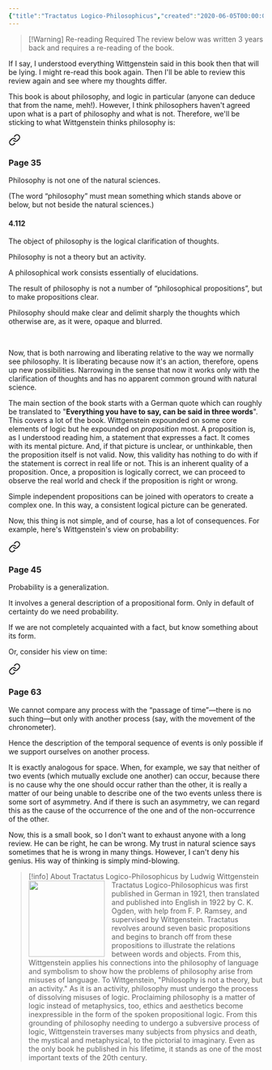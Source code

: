 ```yaml
---
{"title":"Tractatus Logico-Philosophicus","created":"2020-06-05T00:00:00+06:00","updated":"2023-07-11T11:26:45+06:00","read_count":1,"authors":["Ludwig Wittgenstein","Bertrand Russell","Charles Kay Ogden"],"rating":5,"reviewed":true,"tags":["logic","philosophy","bestreads"],"log":[{"status":"Read","timestamp":"2020-06-08T00:00:00+06:00"},{"status":"To Read","timestamp":"2020-06-05T00:00:00+06:00"}],"status":"Read","cover":"https://images-na.ssl-images-amazon.com/images/S/compressed.photo.goodreads.com/books/1416873339i/913171.jpg","dg-publish":true,"dg-note-icon":2,"dg-path":"Reading/Books/Read/Tractatus Logico-Philosophicus by Ludwig Wittgenstein.md","permalink":"/reading/books/read/tractatus-logico-philosophicus-by-ludwig-wittgenstein/","dgPassFrontmatter":true,"noteIcon":2}
---
```


> [!Warning] Re-reading Required
> The review below was written 3 years back and requires a re-reading of the book.

If I say, I understood everything Wittgenstein said in this book then that will be lying. I might re-read this book again. Then I'll be able to review this review again and see where my thoughts differ.  
  
This book is about philosophy, and logic in particular (anyone can deduce that from the name, meh!). However, I think philosophers haven't agreed upon what is a part of philosophy and what is not. Therefore, we'll be sticking to what Wittgenstein thinks philosophy is: 


<div class="transclusion internal-embed is-loaded"><a class="markdown-embed-link" href="/reading/notes-and-highlights/tractatus-logico-philosophicus-by-ludwig-wittgenstein/#page-35" aria-label="Open link"><svg xmlns="http://www.w3.org/2000/svg" width="24" height="24" viewBox="0 0 24 24" fill="none" stroke="currentColor" stroke-width="2" stroke-linecap="round" stroke-linejoin="round" class="svg-icon lucide-link"><path d="M10 13a5 5 0 0 0 7.54.54l3-3a5 5 0 0 0-7.07-7.07l-1.72 1.71"></path><path d="M14 11a5 5 0 0 0-7.54-.54l-3 3a5 5 0 0 0 7.07 7.07l1.71-1.71"></path></svg></a><div class="markdown-embed">



### Page 35

Philosophy is not one of the natural sciences.
  
(The word “philosophy” must mean something which stands above or below, but not beside the natural sciences.)  
  
#### 4.112
  
The object of philosophy is the logical clarification of thoughts.  

Philosophy is not a theory but an activity.

A philosophical work consists essentially of elucidations.  

The result of philosophy is not a number of “philosophical propositions”, but to make propositions clear.  

Philosophy should make clear and delimit sharply the thoughts which otherwise are, as it were, opaque and blurred.  
  
 


</div></div>


Now, that is both narrowing and liberating relative to the way we normally see philosophy. It is liberating because now it's an action, therefore, opens up new possibilities. Narrowing in the sense that now it works only with the clarification of thoughts and has no apparent common ground with natural science.  
  
The main section of the book starts with a German quote which can roughly be translated to "**Everything you have to say, can be said in three words**". This covers a lot of the book. Wittgenstein expounded on some core elements of logic but he expounded on *proposition* most. A proposition is, as I understood reading him, a statement that expresses a fact. It comes with its mental picture. And, if that picture is unclear, or unthinkable, then the proposition itself is not valid. Now, this validity has nothing to do with if the statement is correct in real life or not. This is an inherent quality of a proposition. Once, a proposition is logically correct, we can proceed to observe the real world and check if the proposition is right or wrong.  
  
Simple independent propositions can be joined with operators to create a complex one. In this way, a consistent logical picture can be generated.  
  
Now, this thing is not simple, and of course, has a lot of consequences. For example, here's Wittgenstein's view on probability:


<div class="transclusion internal-embed is-loaded"><a class="markdown-embed-link" href="/reading/notes-and-highlights/tractatus-logico-philosophicus-by-ludwig-wittgenstein/#page-45" aria-label="Open link"><svg xmlns="http://www.w3.org/2000/svg" width="24" height="24" viewBox="0 0 24 24" fill="none" stroke="currentColor" stroke-width="2" stroke-linecap="round" stroke-linejoin="round" class="svg-icon lucide-link"><path d="M10 13a5 5 0 0 0 7.54.54l3-3a5 5 0 0 0-7.07-7.07l-1.72 1.71"></path><path d="M14 11a5 5 0 0 0-7.54-.54l-3 3a5 5 0 0 0 7.07 7.07l1.71-1.71"></path></svg></a><div class="markdown-embed">



### Page 45

Probability is a generalization.  

It involves a general description of a propositional form. Only in default of certainty do we need probability.

If we are not completely acquainted with a fact, but know something about its form.  


</div></div>
  

Or, consider his view on time:  


<div class="transclusion internal-embed is-loaded"><a class="markdown-embed-link" href="/reading/notes-and-highlights/tractatus-logico-philosophicus-by-ludwig-wittgenstein/#page-63" aria-label="Open link"><svg xmlns="http://www.w3.org/2000/svg" width="24" height="24" viewBox="0 0 24 24" fill="none" stroke="currentColor" stroke-width="2" stroke-linecap="round" stroke-linejoin="round" class="svg-icon lucide-link"><path d="M10 13a5 5 0 0 0 7.54.54l3-3a5 5 0 0 0-7.07-7.07l-1.72 1.71"></path><path d="M14 11a5 5 0 0 0-7.54-.54l-3 3a5 5 0 0 0 7.07 7.07l1.71-1.71"></path></svg></a><div class="markdown-embed">



### Page 63

We cannot compare any process with the “passage of time”—there is no such thing—but only with another process (say, with the movement of the chronometer).

Hence the description of the temporal sequence of events is only possible if we support ourselves on another process.  

It is exactly analogous for space. When, for example, we say that neither of two events (which mutually exclude one another) can occur, because there is no cause why the one should occur rather than the other, it is really a matter of our being unable to describe one of the two events unless there is some sort of asymmetry. And if there is such an asymmetry, we can regard this as the cause of the occurrence of the one and of the non-occurrence of the other.


</div></div>

  
Now, this is a small book, so I don't want to exhaust anyone with a long review. He can be right, he can be wrong. My trust in natural science says sometimes that he is wrong in many things. However, I can't deny his genius. His way of thinking is simply mind-blowing.


> [!info] About Tractatus Logico-Philosophicus by Ludwig Wittgenstein
> <img src="https://images-na.ssl-images-amazon.com/images/S/compressed.photo.goodreads.com/books/1416873339i/913171.jpg" style="float: left; width: 150px; height: auto; margin-right: 1em;" /> Tractatus Logico-Philosophicus was first published in German in 1921, then translated and published into English in 1922 by C. K. Ogden, with help from F. P. Ramsey, and supervised by Wittgenstein. Tractatus revolves around seven basic propositions and begins to branch off from these propositions to illustrate the relations between words and objects. From this, Wittgenstein applies his connections into the philosophy of language and symbolism to show how the problems of philosophy arise from misuses of language. To Wittgenstein, "Philosophy is not a theory, but an activity." As it is an activity, philosophy must undergo the process of dissolving misuses of logic. Proclaiming philosophy is a matter of logic instead of metaphysics, too, ethics and aesthetics become inexpressible in the form of the spoken propositional logic. From this grounding of philosophy needing to undergo a subversive process of logic, Wittgenstein traverses many subjects from physics and death, the mystical and metaphysical, to the pictorial to imaginary. Even as the only book he published in his lifetime, it stands as one of the most important texts of the 20th century.
